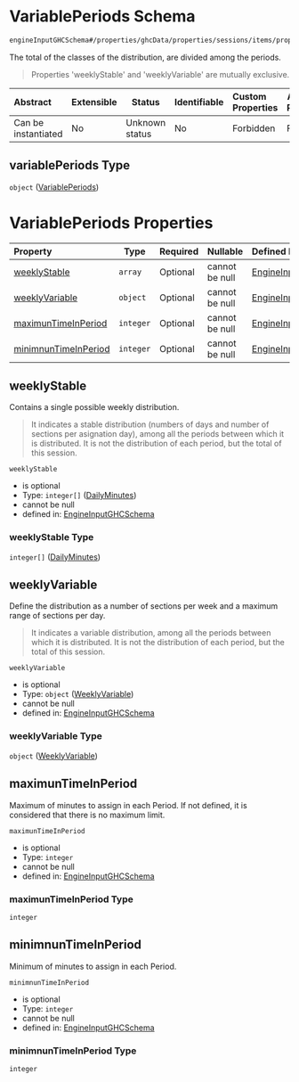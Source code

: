 # VariablePeriods Schema

```txt
engineInputGHCSchema#/properties/ghcData/properties/sessions/items/properties/distribution/properties/variablePeriods
```

The total of the classes of the distribution, are divided among the periods.


> Properties 'weeklyStable' and 'weeklyVariable' are mutually exclusive.
>

| Abstract            | Extensible | Status         | Identifiable | Custom Properties | Additional Properties | Access Restrictions | Defined In                                                         |
| :------------------ | ---------- | -------------- | ------------ | :---------------- | --------------------- | ------------------- | ------------------------------------------------------------------ |
| Can be instantiated | No         | Unknown status | No           | Forbidden         | Forbidden             | none                | [ghc.schema.json\*](../out/ghc.schema.json "open original schema") |

## variablePeriods Type

`object` ([VariablePeriods](ghc-properties-ghcdata-properties-sessions-session-properties-distribution-properties-variableperiods.md))

# VariablePeriods Properties

| Property                                      | Type      | Required | Nullable       | Defined by                                                                                                                                                                                                                                                                                                               |
| :-------------------------------------------- | --------- | -------- | -------------- | :----------------------------------------------------------------------------------------------------------------------------------------------------------------------------------------------------------------------------------------------------------------------------------------------------------------------- |
| [weeklyStable](#weeklystable)                 | `array`   | Optional | cannot be null | [EngineInputGHCSchema](ghc-definitions-weeklystable.md "engineInputGHCSchema#/properties/ghcData/properties/sessions/items/properties/distribution/properties/variablePeriods/properties/weeklyStable")                                                                                                                  |
| [weeklyVariable](#weeklyvariable)             | `object`  | Optional | cannot be null | [EngineInputGHCSchema](ghc-definitions-weeklyvariable.md "engineInputGHCSchema#/properties/ghcData/properties/sessions/items/properties/distribution/properties/variablePeriods/properties/weeklyVariable")                                                                                                              |
| [maximunTimeInPeriod](#maximuntimeinperiod)   | `integer` | Optional | cannot be null | [EngineInputGHCSchema](ghc-properties-ghcdata-properties-sessions-session-properties-distribution-properties-variableperiods-properties-maximuntimeinperiod.md "engineInputGHCSchema#/properties/ghcData/properties/sessions/items/properties/distribution/properties/variablePeriods/properties/maximunTimeInPeriod")   |
| [minimnunTimeInPeriod](#minimnuntimeinperiod) | `integer` | Optional | cannot be null | [EngineInputGHCSchema](ghc-properties-ghcdata-properties-sessions-session-properties-distribution-properties-variableperiods-properties-minimnuntimeinperiod.md "engineInputGHCSchema#/properties/ghcData/properties/sessions/items/properties/distribution/properties/variablePeriods/properties/minimnunTimeInPeriod") |

## weeklyStable

Contains a single possible weekly distribution.


> It indicates a stable distribution (numbers of days and number of sections per asignation day), among all the periods between which it is distributed. It is not the distribution of each period, but the total of this session.
>

`weeklyStable`

-   is optional
-   Type: `integer[]` ([DailyMinutes](ghc-definitions-weeklystable-dailyminutes.md))
-   cannot be null
-   defined in: [EngineInputGHCSchema](ghc-definitions-weeklystable.md "engineInputGHCSchema#/properties/ghcData/properties/sessions/items/properties/distribution/properties/variablePeriods/properties/weeklyStable")

### weeklyStable Type

`integer[]` ([DailyMinutes](ghc-definitions-weeklystable-dailyminutes.md))

## weeklyVariable

Define the distribution as a number of sections per week and a maximum range of sections per day.


> It indicates a variable distribution, among all the periods between which it is distributed. It is not the distribution of each period, but the total of this session.
>

`weeklyVariable`

-   is optional
-   Type: `object` ([WeeklyVariable](ghc-definitions-weeklyvariable.md))
-   cannot be null
-   defined in: [EngineInputGHCSchema](ghc-definitions-weeklyvariable.md "engineInputGHCSchema#/properties/ghcData/properties/sessions/items/properties/distribution/properties/variablePeriods/properties/weeklyVariable")

### weeklyVariable Type

`object` ([WeeklyVariable](ghc-definitions-weeklyvariable.md))

## maximunTimeInPeriod

Maximum of minutes to assign in each Period. If not defined, it is considered that there is no maximum limit.


`maximunTimeInPeriod`

-   is optional
-   Type: `integer`
-   cannot be null
-   defined in: [EngineInputGHCSchema](ghc-properties-ghcdata-properties-sessions-session-properties-distribution-properties-variableperiods-properties-maximuntimeinperiod.md "engineInputGHCSchema#/properties/ghcData/properties/sessions/items/properties/distribution/properties/variablePeriods/properties/maximunTimeInPeriod")

### maximunTimeInPeriod Type

`integer`

## minimnunTimeInPeriod

Minimum of minutes to assign in each Period.


`minimnunTimeInPeriod`

-   is optional
-   Type: `integer`
-   cannot be null
-   defined in: [EngineInputGHCSchema](ghc-properties-ghcdata-properties-sessions-session-properties-distribution-properties-variableperiods-properties-minimnuntimeinperiod.md "engineInputGHCSchema#/properties/ghcData/properties/sessions/items/properties/distribution/properties/variablePeriods/properties/minimnunTimeInPeriod")

### minimnunTimeInPeriod Type

`integer`

